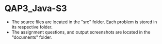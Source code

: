 # QAP3_Java-S3

<ul>
    <li>The source files are located in the "src" folder. Each problem is stored in its respective folder.</li>
    <li>The assignment questions, and output screenshots are located in the "documents" folder.</li>
</ul>
